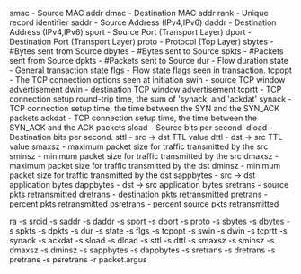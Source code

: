 smac - Source MAC addr
dmac - Destination MAC addr
rank - Unique record identifier
saddr - Source Address (IPv4,IPv6)
daddr - Destination Address (IPv4,IPv6)
sport - Source Port (Transport Layer)
dport - Destination Port (Transport Layer)
proto - Protocol (Top Layer)
sbytes - #Bytes sent from Source
dbytes - #Bytes sent to Source
spkts - #Packets sent from Source 
dpkts - #Packets sent to Source
dur - Flow duration
state - General transaction state
flgs - Flow state flags seen in transaction.
tcpopt - The TCP connection options seen at initiation
swin - source TCP window advertisement
dwin - destination TCP window advertisement
tcprtt - TCP connection setup round-trip time, the sum of 'synack' and 'ackdat'
synack - TCP connection setup time, the time between the SYN and the SYN_ACK packets
ackdat - TCP connection setup time, the time between the SYN_ACK and the ACK packets
sload - Source bits per second.
dload - Destination bits per second.
sttl - src -> dst TTL value
dttl - dst -> src TTL value
smaxsz - maximum packet size for traffic transmitted by the src
sminsz - minimum packet size for traffic transmitted by the src
dmaxsz - maximum packet size for traffic transmitted by the dst
dminsz - minimum packet size for traffic transmitted by the dst
sappbytes - src -> dst application bytes
dappbytes - dst -> src application bytes
sretrans - source pkts retransmitted
dretrans - destination pkts retransmitted
pretrans - percent pkts retransmitted
psretrans - percent source pkts retransmitted



ra -s srcid -s saddr -s daddr -s sport -s dport -s proto -s sbytes -s dbytes -s spkts -s dpkts -s dur -s state -s flgs -s tcpopt -s swin -s dwin -s tcprtt -s synack -s ackdat -s sload -s dload -s sttl -s dttl -s smaxsz -s sminsz -s dmaxsz -s dminsz -s sappbytes -s dappbytes -s sretrans -s dretrans -s pretrans -s psretrans -r packet.argus

